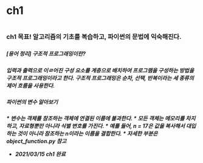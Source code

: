 <h1>ch1<h1>
<h3>ch1 목표! 알고리즘의 기초를 복습하고, 파이썬의 문법에 익숙해진다.<h3>
  
<h5>[용어 정리] 구조적 프로그래밍이란?<h5>
입력과 출력으로 이ㄹ어진 구성 요소를 계층으로 배치하여 프로그램을 구성하는 방법을 구조적 프로그래밍이라고 한다.
구조적 프로그래밍은 순차, 선택, 반복이라는 세 종류의 제어 흐름을 사용한다.

<h5>파이썬의 변수 알아보기<h5>
* 변수는 객체를 참조하는 객체에 연결된 이름에 불과한다.
* 모든 객체는 메모리를 차지하고, 자료형뿐만 아니라 식별 변호를 가진다.
* 예를 들어, n = 17은 값을 복사해서 대입하는 것이 아니라 참조하는 n이라는 이름을 결합한다.
* 자세한 부분은 object_function.py 참고

* 2021/03/15 ch1 완료
